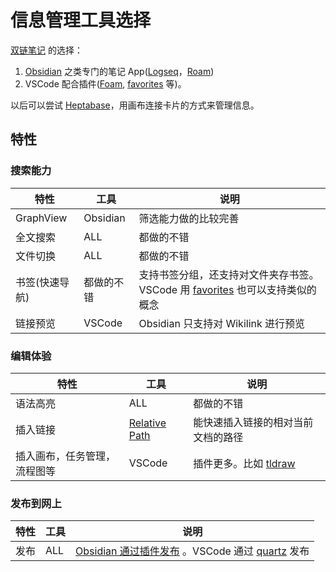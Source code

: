 # 信息管理工具选择
[双链笔记](./graph-database/readme.md) 的选择：
1. [Obsidian](./obsidian.md) 之类专门的笔记 App([Logseq](./logseq.md)，[Roam](./roam.md)) 
2. VSCode 配合插件([Foam](./foam.md), [favorites](../../../1-skill/coding/ide/vscode/plugins/favorites.md) 等)。 

以后可以尝试 [Heptabase](./heptabase.md)，用画布连接卡片的方式来管理信息。

## 特性

### 搜索能力
| 特性 | 工具 | 说明 |
| --- | --- | --- |
| GraphView  | Obsidian | 筛选能力做的比较完善  |
| 全文搜索 | ALL | 都做的不错 |
| 文件切换 | ALL | 都做的不错 |
| 书签(快速导航) | 都做的不错 | 支持书签分组，还支持对文件夹存书签。VSCode 用 [favorites](../../../1-skill/coding/ide/vscode/plugins/favorites.md) 也可以支持类似的概念 |
| 链接预览 | VSCode | Obsidian 只支持对 Wikilink 进行预览 |


### 编辑体验
| 特性 | 工具 | 说明 |
| --- | --- | --- |
| 语法高亮 | ALL | 都做的不错 |
| 插入链接 | [Relative Path](../../../1-skill/coding/ide/vscode/plugins/relative-path.md) | 能快速插入链接的相对当前文档的路径 |
| 插入画布，任务管理，流程图等 | VSCode | 插件更多。比如 [tldraw](../../../1-skill/coding/ide/vscode/plugins/tldraw/readme.md)|

### 发布到网上
| 特性 | 工具 | 说明 |
| --- | --- | --- |
| 发布 | ALL | [Obsidian 通过插件发布](https://publish.obsidian.md/help-zh/%E6%8F%92%E4%BB%B6/%E5%8F%91%E5%B8%83) 。VSCode 通过 [quartz](./quartz.md) 发布 |




